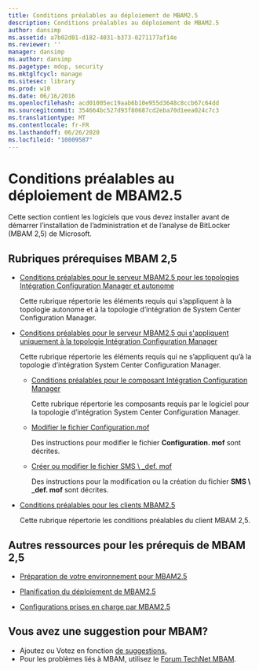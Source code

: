 ```yaml
---
title: Conditions préalables au déploiement de MBAM2.5
description: Conditions préalables au déploiement de MBAM2.5
author: dansimp
ms.assetid: a7b02d01-d182-4031-b373-0271177af14e
ms.reviewer: ''
manager: dansimp
ms.author: dansimp
ms.pagetype: mdop, security
ms.mktglfcycl: manage
ms.sitesec: library
ms.prod: w10
ms.date: 06/16/2016
ms.openlocfilehash: acd01005ec19aab6b10e955d3648c8ccb67c64dd
ms.sourcegitcommit: 354664bc527d93f80687cd2eba70d1eea024c7c3
ms.translationtype: MT
ms.contentlocale: fr-FR
ms.lasthandoff: 06/26/2020
ms.locfileid: "10809587"
---
```

# Conditions préalables au déploiement de MBAM2.5


Cette section contient les logiciels que vous devez installer avant de démarrer l’installation de l’administration et de l’analyse de BitLocker (MBAM 2,5) de Microsoft.

## <a href="" id="---------mbam-2-5-prerequisites-topics"></a> Rubriques prérequises MBAM 2,5


-   [Conditions préalables pour le serveur MBAM2.5 pour les topologies Intégration Configuration Manager et autonome](mbam-25-server-prerequisites-for-stand-alone-and-configuration-manager-integration-topologies.md)

    Cette rubrique répertorie les éléments requis qui s’appliquent à la topologie autonome et à la topologie d’intégration de System Center Configuration Manager.

-   [Conditions préalables pour le serveur MBAM2.5 qui s'appliquent uniquement à la topologie Intégration Configuration Manager](mbam-25-server-prerequisites-that-apply-only-to-the-configuration-manager-integration-topology.md)

    Cette rubrique répertorie les éléments requis qui ne s’appliquent qu’à la topologie d’intégration System Center Configuration Manager.

    -   [Conditions préalables pour le composant Intégration Configuration Manager](prerequisites-for-the-configuration-manager-integration-feature.md)

        Cette rubrique répertorie les composants requis par le logiciel pour la topologie d’intégration System Center Configuration Manager.

    -   [Modifier le fichier Configuration.mof](edit-the-configurationmof-file-mbam-25.md)

        Des instructions pour modifier le fichier **Configuration. mof** sont décrites.

    -   [Créer ou modifier le fichier SMS \ _def. mof](create-or-edit-the-sms-defmof-file-mbam-25.md)

        Des instructions pour la modification ou la création du fichier **SMS \ _def. mof** sont décrites.

-   [Conditions préalables pour les clients MBAM2.5](prerequisites-for-mbam-25-clients.md)

    Cette rubrique répertorie les conditions préalables du client MBAM 2,5.

## Autres ressources pour les prérequis de MBAM 2,5


-   [Préparation de votre environnement pour MBAM2.5](preparing-your-environment-for-mbam-25.md)

-   [Planification du déploiement de MBAM2.5](planning-to-deploy-mbam-25.md)

-   [Configurations prises en charge par MBAM2.5](mbam-25-supported-configurations.md)

## Vous avez une suggestion pour MBAM?
- Ajoutez ou Votez en fonction [de suggestions.](http://mbam.uservoice.com/forums/268571-microsoft-bitlocker-administration-and-monitoring) 
- Pour les problèmes liés à MBAM, utilisez le [Forum TechNet MBAM](https://social.technet.microsoft.com/Forums/home?forum=mdopmbam).

 

 





